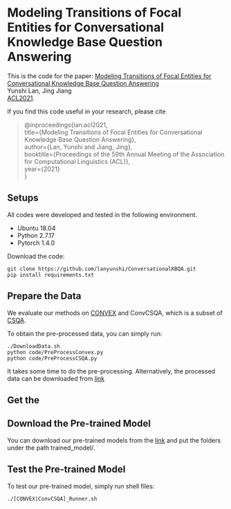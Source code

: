 # **Modeling Transitions of Focal Entities for Conversational Knowledge Base Question Answering**

This is the code for the paper: [Modeling Transitions of Focal Entities for Conversational Knowledge Base Question Answering]()\
Yunshi Lan, Jing Jiang \
[ACL2021](https://2021.aclweb.org/).

If you find this code useful in your research, please cite

> @inproceedings{lan:acl2021, \
> title={Modeling Transitions of Focal Entities for Conversational Knowledge Base Question Answering},\
> author={Lan, Yunshi and Jiang, Jing}, \
> booktitle={Proceedings of the 59th Annual Meeting of the Association for Computational Linguistics (ACL)}, \
> year={2021} \
> } 

## Setups
All codes were developed and tested in the following environment.

* Ubuntu 18.04
* Python 2.7.17
* Pytorch 1.4.0

Download the code:
```
git clone https://github.com/lanyunshi/ConversationalKBQA.git
pip install requirements.txt
```

## Prepare the Data
We evaluate our methods on [CONVEX](https://convex.mpi-inf.mpg.de/) and ConvCSQA, which is a subset of [CSQA](https://amritasaha1812.github.io/CSQA/).

To obtain the pre-processed data, you can simply run:
```
./DownloadData.sh
python code/PreProcessConvex.py
python code/PreProcessCSQA.py
```
It takes some time to do the pre-processing. Alternatively, the processed data can be downloaded from [link]()

## Get the 

## Download the Pre-trained Model
You can download our pre-trained models from the [link]() and put the folders under the path trained_model/.

## Test the Pre-trained Model
To test our pre-trained model, simply run shell files:
```
./[CONVEX|ConvCSQA]_Runner.sh
```
